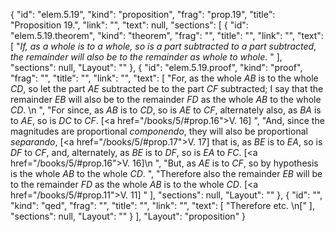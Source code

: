 {
  "id": "elem.5.19",
  "kind": "proposition",
  "frag": "prop.19",
  "title": "Proposition 19.",
  "link": "",
  "text": null,
  "sections": [
    {
      "id": "elem.5.19.theorem",
      "kind": "theorem",
      "frag": "",
      "title": "",
      "link": "",
      "text": [
        "<var>If, as a whole is to a whole, so is a part subtracted to a part subtracted</var>, <var>the remainder will also be to the remainder as whole to whole</var>. "
      ],
      "sections": null,
      "Layout": ""
    },
    {
      "id": "elem.5.19.proof",
      "kind": "proof",
      "frag": "",
      "title": "",
      "link": "",
      "text": [
        "For, as the whole <var>AB</var> is to the whole <var>CD</var>, so let the part <var>AE</var> subtracted be to the part <var>CF</var> subtracted; I say that the remainder <var>EB</var> will also be to the remainder <var>FD</var> as the whole <var>AB</var> to the whole <var>CD</var>. \n      ",
        "For since, as <var>AB</var> is to <var>CD</var>, so is <var>AE</var> to <var>CF</var>, alternately also, as <var>BA</var> is to <var>AE</var>, so is <var>DC</var> to <var>CF</var>. [<a href=\"/books/5/#prop.16\">V. 16</a>] ",
        "And, since the magnitudes are proportional <var>componendo</var>, they will also be proportional <var>separando</var>, [<a href=\"/books/5/#prop.17\">V. 17</a>] that is, as <var>BE</var> is to <var>EA</var>, so is <var>DF</var> to <var>CF</var>, and, alternately, as <var>BE</var> is to <var>DF</var>, so is <var>EA</var> to <var>FC</var>. [<a href=\"/books/5/#prop.16\">V. 16</a>]\n      ",
        "But, as <var>AE</var> is to <var>CF</var>, so by hypothesis is the whole <var>AB</var> to the whole <var>CD</var>. ",
        "Therefore also the remainder <var>EB</var> will be to the remainder <var>FD</var> as the whole <var>AB</var> is to the whole <var>CD</var>. [<a href=\"/books/5/#prop.11\">V. 11</a>] "
      ],
      "sections": null,
      "Layout": ""
    },
    {
      "id": "",
      "kind": "qed",
      "frag": "",
      "title": "",
      "link": "",
      "text": [
        "Therefore etc. \n["
      ],
      "sections": null,
      "Layout": ""
    }
  ],
  "Layout": "proposition"
}
